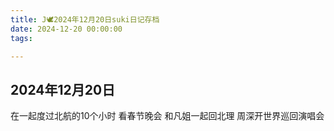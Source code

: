 ```yaml
---
title: J🕊️2024年12月20日suki日记存档
date: 2024-12-20 00:00:00
tags:

---
```


## 2024年12月20日

在一起度过北航的10个小时
看春节晚会
和凡姐一起回北理
周深开世界巡回演唱会
